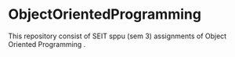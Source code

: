 # ObjectOrientedProgramming
This repository consist of SEIT sppu (sem 3) assignments of Object Oriented Programming .
